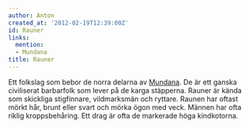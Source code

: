 ```yaml
---
author: Anton
created_at: '2012-02-19T12:39:00Z'
id: Rauner
links:
  mention:
  - Mundana
title: Rauner
---
```


Ett folkslag som bebor de norra delarna av [Mundana]. De är ett ganska civiliserat barbarfolk som
lever på de karga stäpperna. Rauner är kända som skickliga stigfinnare, vildmarksmän och ryttare.
Raunen har oftast mörkt hår, brunt eller svart och mörka ögon med veck. Männen har ofta riklig
kroppsbehåring. Ett drag är ofta de markerade höga kindkotorna.

  [Mundana]: Mundana
